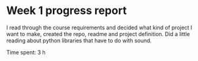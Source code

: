 # Week 1 progress report

I read through the course requirements and decided what kind of project I want to make, created the repo, readme and project definition. Did a little reading about python libraries that have to do with sound.

Time spent: 3 h